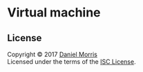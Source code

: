 # Virtual machine

## License

Copyright © 2017 [Daniel Morris](https://github.com/unfunco)  
Licensed under the terms of the [ISC License](LICENSE.md).
